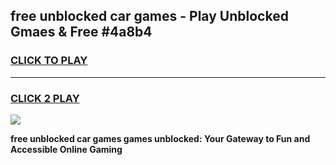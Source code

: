 
## free unblocked car games - Play Unblocked Gmaes & Free #4a8b4
<h3>
<a href="https://news.freeplayer.one?title=free_unblocked_car_games&ref=03M">CLICK TO PLAY</a></h3>
<hr>

<h3>
<a href="https://news.freeplayer.one?title=free_unblocked_car_games&ref=03M">CLICK 2 PLAY</a>
  
</h3>

<a href="https://news.freeplayer.one?title=free_unblocked_car_games&ref=03M"><img src="https://clearcache.store/games.png"></a>


**free unblocked car games games unblocked: Your Gateway to Fun and Accessible Online Gaming**
